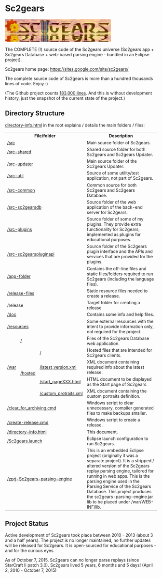 # Sc2gears

![Sc2gears animated logo](https://raw.githubusercontent.com/icza/sc2gears/master/src-shared/hu/belicza/andras/sc2gears/shared/sc2gears_logo_anim_fire.gif)

The COMPLETE (!) source code of the Sc2gears universe (Sc2gears app + Sc2gears Database + web-based parsing engine - bundled in an Eclipse project). 

Sc2gears home page: https://sites.google.com/site/sc2gears/

The complete source code of Sc2gears is more than a hundred thousands lines of code. Enjoy :)

(The Github project counts [183,000 lines](https://github.com/icza/sc2gears/graphs/contributors). And this is without development history, just  the snapshot of the current state of the project.)

## Directory Structure

[directory-info.html](https://github.com/icza/sc2gears/blob/master/directory-info.html) in the root explains / details the main folders / files:

<table>
	<tr><th colspan=3>File/folder</th><th>Description</th>
	<tr><td colspan=3><a href="https://github.com/icza/sc2gears/tree/master/src">/src</a></td><td>Main source folder of Sc2gears.</td>
	<tr><td colspan=3><a href="https://github.com/icza/sc2gears/tree/master/src-shared/hu/belicza/andras/sc2gears/shared">/src-shared</a></td><td>Shared source folder for both Sc2gears and Sc2gears Updater.</td>
	<tr><td colspan=3><a href="https://github.com/icza/sc2gears/tree/master/src-updater/hu/belicza/andras/sc2gearsupdater">/src-updater</a></td><td>Main source folder of the Sc2gears Updater.</td>
	<tr><td colspan=3><a href="https://github.com/icza/sc2gears/tree/master/src-util/hu/belicza/andras">/src-util</a></td><td>Source of some utility/test application, not part of Sc2gears.</td>
	<tr><td colspan=3><a href="https://github.com/icza/sc2gears/tree/master/src-common">/src-common</a></td><td>Common source for both Sc2gears and Sc2gears Database.</td>
	<tr><td colspan=3><a href="https://github.com/icza/sc2gears/tree/master/src-sc2gearsdb">/src-sc2gearsdb</a></td><td>Source folder of the web application of the back-end server for Sc2gears.</td>
	<tr><td colspan=3><a href="https://github.com/icza/sc2gears/tree/master/src-plugins/hu/belicza/andras">/src-plugins</a></td><td>Source folder of some of my plugins. They provide extra functionality for Sc2gears; implemented as plugins for educational purposes.</td>
	<tr><td colspan=3><a href="https://github.com/icza/sc2gears/tree/master/src-sc2gearspluginapi">/src-sc2gearspluginapi</a></td><td>Source folder of the Sc2gears plugin interface and the APIs and services that are provided for the plugins.</td>
	<tr><td colspan=3><a href="https://github.com/icza/sc2gears/tree/master/app-folder">/app-folder</a></td><td>Contains the off-line files and static files/folders required to run Sc2gears (including the language files).</td>
	<tr><td colspan=3><a href="https://github.com/icza/sc2gears/tree/master/release-files">/release-files</a></td><td>Static resource files needed to create a release.</td>
	<tr><td colspan=3>/release</a></td><td>Target folder for creating a release</td>
	<tr><td colspan=3><a href="https://github.com/icza/sc2gears/tree/master/doc">/doc</a></td><td>Contains some info and help files. </td>
	<tr><td colspan=3><a href="https://github.com/icza/sc2gears/tree/master/resources">/resources</a></td><td>Some external resources with the intent to provide information only, not required for the project.</td>
	<tr><td rowspan=5><a href="https://github.com/icza/sc2gears/tree/master/war">/war</a></td><td colspan=2><a href="https://github.com/icza/sc2gears/tree/master/war">/</a></td><td>Files of the Sc2gears Database web application.</td>
	<tr><td rowspan=4><a href="https://github.com/icza/sc2gears/tree/master/war/hosted">/hosted</a></td><td><a href="https://github.com/icza/sc2gears/tree/master/war/hosted">/</a></td><td>Hosted files that are intended for Sc2gears clients.</td>
	<tr><td><a href="https://github.com/icza/sc2gears/blob/master/war/hosted/latest_version.xml">/latest_version.xml</a></td><td>XML document containing required info about the latest release.</td>
	<tr><td><a href="https://github.com/icza/sc2gears/blob/master/war/hosted/start_page.html">/start_pageXXX.html</a></td><td>HTML document to be displayed as the Start page of Sc2gears.</td>
	<tr><td><a href="https://github.com/icza/sc2gears/blob/master/war/hosted/custom_portraits.xml">/custom_protraits.xml</a></td><td>XML document containing the custom portraits definition.</td>
	<tr><td colspan=3><a href="https://github.com/icza/sc2gears/blob/master/clear_for_archiving.cmd">/clear_for_archiving.cmd</a></td><td>Windows script to clear unnecessary, compiler generated files to make backups smaller.</td>
	<tr><td colspan=3><a href="https://github.com/icza/sc2gears/blob/master/create-release.cmd">/create-release.cmd</a></td><td>Windows script to create a release.</td>
	<tr><td colspan=3><a href="https://github.com/icza/sc2gears/blob/master/directory-info.html">/directory-info.html</a></td><td>This document.</td>
	<tr><td colspan=3><a href="https://github.com/icza/sc2gears/blob/master/Sc2gears.launch">/Sc2gears.launch</a></td><td>Eclipse launch configuration to run Sc2gears.</td>
	<tr><td colspan=3><a href="https://github.com/icza/sc2gears/blob/master/zprj-Sc2gears-parsing-engine">/zprj-Sc2gears-parsing-engine</a></td><td>This is an embedded Eclipse project (originally it was a separate project). It is a stripped / altered version of the Sc2gears replay parsing engine, tailored for running in web apps. This is the parsing engine used in the Parsing Service of the Sc2gears Database. This project produces the sc2gears-parsing-engine.jar lib to be placed under /war/WEB-INF/lib.</td>
</table>

## Project Status

Active development of Sc2gears took place between 2010 - 2013 (about 3 and a half years). The project is no longer maintained, no further updates will be released for Sc2gears. It is open-sourced for educational purposes - and for the curious eyes.

As of October 7, 2015, Sc2gears can no longer parse replays (since StarCraft II patch 3.0). Sc2gears lived 5 years, 6 months and 5 days! (April 2, 2010 - October 7, 2015)
